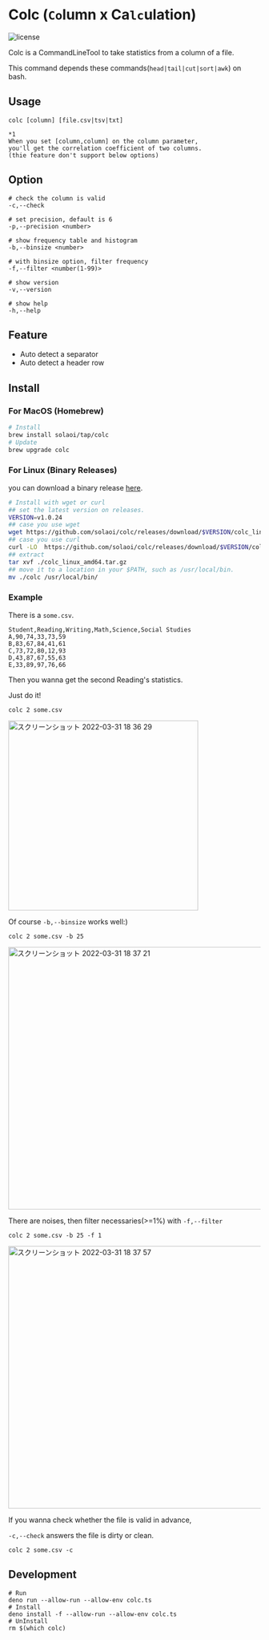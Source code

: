 # Colc (`Co`lumn x Ca`lc`ulation)

![license](https://img.shields.io/github/license/solaoi/colc)

Colc is a CommandLineTool to take statistics from a column of a file.

This command depends these commands(`head|tail|cut|sort|awk`) on bash.

## Usage

```
colc [column] [file.csv|tsv|txt]

*1
When you set [column,column] on the column parameter,
you'll get the correlation coefficient of two columns.
(thie feature don't support below options)
```

## Option

```
# check the column is valid
-c,--check

# set precision, default is 6
-p,--precision <number>

# show frequency table and histogram
-b,--binsize <number>

# with binsize option, filter frequency
-f,--filter <number(1-99)>

# show version
-v,--version

# show help
-h,--help
```

## Feature

- Auto detect a separator
- Auto detect a header row

## Install

### For MacOS (Homebrew)

```sh
# Install
brew install solaoi/tap/colc
# Update
brew upgrade colc
```

### For Linux (Binary Releases)

you can download a binary release
[here](https://github.com/solaoi/colc/releases).

```sh
# Install with wget or curl
## set the latest version on releases.
VERSION=v1.0.24
## case you use wget
wget https://github.com/solaoi/colc/releases/download/$VERSION/colc_linux_amd64.tar.gz
## case you use curl
curl -LO  https://github.com/solaoi/colc/releases/download/$VERSION/colc_linux_amd64.tar.gz
## extract
tar xvf ./colc_linux_amd64.tar.gz
## move it to a location in your $PATH, such as /usr/local/bin.
mv ./colc /usr/local/bin/
```

### Example

There is a `some.csv`.

```
Student,Reading,Writing,Math,Science,Social Studies
A,90,74,33,73,59
B,83,67,84,41,61
C,73,72,80,12,93
D,43,87,67,55,63
E,33,89,97,76,66
```

Then you wanna get the second Reading's statistics.

Just do it!

```
colc 2 some.csv
```

<img width="379" alt="スクリーンショット 2022-03-31 18 36 29" src="https://user-images.githubusercontent.com/46414076/161025329-42cb83a4-3908-4416-9dd7-c295ff4c779a.png">

Of course `-b,--binsize` works well:)

```
colc 2 some.csv -b 25
```

<img width="524" alt="スクリーンショット 2022-03-31 18 37 21" src="https://user-images.githubusercontent.com/46414076/161025488-271747bf-ebc9-4f8b-a5c6-b3920237557c.png">

There are noises, then filter necessaries(>=1%) with `-f,--filter`

```
colc 2 some.csv -b 25 -f 1
```

<img width="524" alt="スクリーンショット 2022-03-31 18 37 57" src="https://user-images.githubusercontent.com/46414076/161025582-88c863d8-25b0-43bd-8ad7-28f8d2100e36.png">

If you wanna check whether the file is valid in advance,

`-c,--check` answers the file is dirty or clean.

```
colc 2 some.csv -c
```

## Development

```
# Run
deno run --allow-run --allow-env colc.ts
# Install
deno install -f --allow-run --allow-env colc.ts
# UnInstall
rm $(which colc)
```
